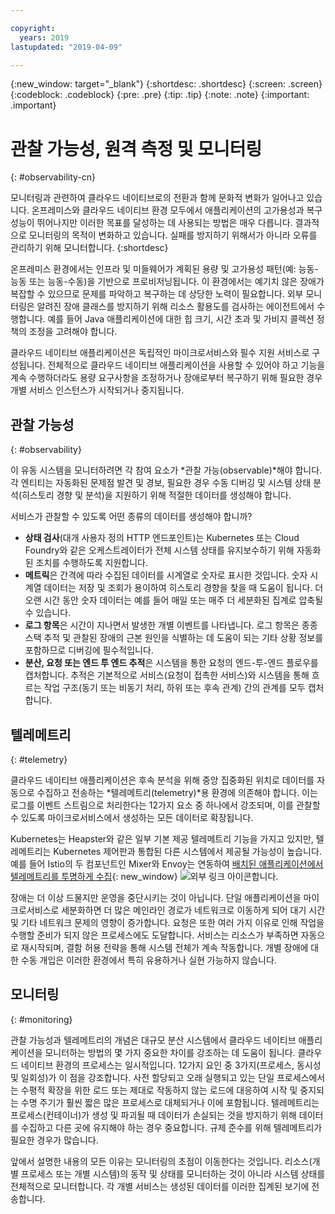 ```yaml
---

copyright:
  years: 2019
lastupdated: "2019-04-09"

---
```


{:new_window: target="_blank"}
{:shortdesc: .shortdesc}
{:screen: .screen}
{:codeblock: .codeblock}
{:pre: .pre}
{:tip: .tip}
{:note: .note}
{:important: .important}

# 관찰 가능성, 원격 측정 및 모니터링
{: #observability-cn}

모니터링과 관련하여 클라우드 네이티브로의 전환과 함께 문화적 변화가 일어나고 있습니다. 온프레미스와 클라우드 네이티브 환경 모두에서 애플리케이션의 고가용성과 복구 성능이 뛰어나지만 이러한 목표를 달성하는 데 사용되는 방법은 매우 다릅니다. 결과적으로 모니터링의 목적이 변화하고 있습니다. 실패를 방지하기 위해서가 아니라 오류를 관리하기 위해 모니터합니다. 
{:shortdesc}

온프레미스 환경에서는 인프라 및 미들웨어가 계획된 용량 및 고가용성 패턴(예: 능동-능동 또는 능동-수동)을 기반으로 프로비저닝됩니다. 이 환경에서는 예기치 않은 장애가 복잡할 수 있으므로 문제를 파악하고 복구하는 데 상당한 노력이 필요합니다. 외부 모니터링은 알려진 장애 클래스를 방지하기 위해 리소스 활용도를 검사하는 에이전트에서 수행합니다. 예를 들어 Java 애플리케이션에 대한 힙 크기, 시간 초과 및 가비지 콜렉션 정책의 조정을 고려해야 합니다.

클라우드 네이티브 애플리케이션은 독립적인 마이크로서비스와 필수 지원 서비스로 구성됩니다. 전체적으로 클라우드 네이티브 애플리케이션을 사용할 수 있어야 하고 기능을 계속 수행하더라도 용량 요구사항을 조정하거나 장애로부터 복구하기 위해 필요한 경우 개별 서비스 인스턴스가 시작되거나 중지됩니다. 

## 관찰 가능성
{: #observability}

이 유동 시스템을 모니터하려면 각 참여 요소가 *관찰 가능(observable)*해야 합니다. 각 엔티티는 자동화된 문제점 발견 및 경보, 필요한 경우 수동 디버깅 및 시스템 상태 분석(히스토리 경향 및 분석)을 지원하기 위해 적절한 데이터를 생성해야 합니다.

서비스가 관찰할 수 있도록 어떤 종류의 데이터를 생성해야 합니까?

* **상태 검사**(대개 사용자 정의 HTTP 엔드포인트)는 Kubernetes 또는 Cloud Foundry와 같은 오케스트레이터가 전체 시스템 상태를 유지보수하기 위해 자동화된 조치를 수행하도록 지원합니다.
* **메트릭**은 간격에 따라 수집된 데이터를 시계열로 숫자로 표시한 것입니다. 숫자 시계열 데이터는 저장 및 조회가 용이하여 히스토리 경향을 찾을 때 도움이 됩니다. 더 오랜 시간 동안 숫자 데이터는 예를 들어 매일 또는 매주 더 세분화된 집계로 압축될 수 있습니다.
* **로그 항목**은 시간이 지나면서 발생한 개별 이벤트를 나타냅니다. 로그 항목은 종종 스택 추적 및 관찰된 장애의 근본 원인을 식별하는 데 도움이 되는 기타 상황 정보를 포함하므로 디버깅에 필수적입니다.
* **분산, 요청 또는 엔드 투 엔드 추적**은 시스템을 통한 요청의 엔드-투-엔드 플로우를 캡처합니다. 추적은 기본적으로 서비스(요청이 접촉한 서비스)와 시스템을 통해 흐르는 작업 구조(동기 또는 비동기 처리, 하위 또는 후속 관계) 간의 관계를 모두 캡처합니다.

## 텔레메트리
{: #telemetry}

클라우드 네이티브 애플리케이션은 후속 분석을 위해 중앙 집중화된 위치로 데이터를 자동으로 수집하고 전송하는 *텔레메트리(telemetry)*용 환경에 의존해야 합니다. 이는 로그를 이벤트 스트림으로 처리한다는 12가지 요소 중 하나에서 강조되며, 이를 관찰할 수 있도록 마이크로서비스에서 생성하는 모든 데이터로 확장됩니다.

Kubernetes는 Heapster와 같은 일부 기본 제공 텔레메트리 기능을 가지고 있지만, 텔레메트리는 Kubernetes 제어판과 통합된 다른 시스템에서 제공될 가능성이 높습니다. 예를 들어 Istio의 두 컴포넌트인 Mixer와 Envoy는 연동하여 [배치된 애플리케이션에서 텔레메트리를 투명하게 수집](https://istio.io/docs/concepts/policies-and-telemetry/){: new_window} ![외부 링크 아이콘](../icons/launch-glyph.svg "외부 링크 아이콘")합니다.

장애는 더 이상 드물지만 운영을 중단시키는 것이 아닙니다. 단일 애플리케이션을 마이크로서비스로 세분화하면 더 많은 메인라인 경로가 네트워크로 이동하게 되어 대기 시간 및 기타 네트워크 문제의 영향이 증가합니다. 요청은 또한 여러 가지 이유로 인해 작업을 수행할 준비가 되지 않은 프로세스에도 도달합니다. 서비스는 리소스가 부족하면 자동으로 재시작되며, 결함 허용 전략을 통해 시스템 전체가 계속 작동합니다. 개별 장애에 대한 수동 개입은 이러한 환경에서 특히 유용하거나 실현 가능하지 않습니다.

## 모니터링
{: #monitoring}

관찰 가능성과 텔레메트리의 개념은 대규모 분산 시스템에서 클라우드 네이티브 애플리케이션을 모니터하는 방법의 몇 가지 중요한 차이를 강조하는 데 도움이 됩니다. 클라우드 네이티브 환경의 프로세스는 일시적입니다. 12가지 요인 중 3가지(프로세스, 동시성 및 일회성)가 이 점을 강조합니다. 사전 할당되고 오래 실행되고 있는 단일 프로세스에서는 수평적 확장을 위한 로드 또는 제대로 작동하지 않는 로드에 대응하여 시작 및 중지되는 수명 주기가 훨씬 짧은 많은 프로세스로 대체되거나 이에 포함됩니다. 텔레메트리는 프로세스(컨테이너)가 생성 및 파괴될 때 데이터가 손실되는 것을 방지하기 위해 데이터를 수집하고 다른 곳에 유지해야 하는 경우 중요합니다. 규제 준수를 위해 텔레메트리가 필요한 경우가 많습니다. 

앞에서 설명한 내용의 모든 이유는 모니터링의 초점이 이동한다는 것입니다. 리소스(개별 프로세스 또는 개별 시스템)의 동작 및 상태를 모니터하는 것이 아니라 시스템 상태를 전체적으로 모니터합니다. 각 개별 서비스는 생성된 데이터를 이러한 집계된 보기에 전송합니다.

